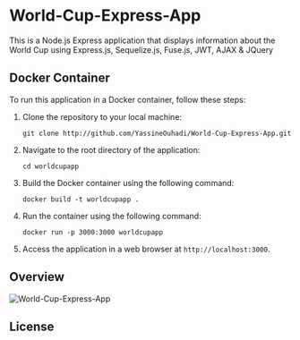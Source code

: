 # World-Cup-Express-App
This is a Node.js Express application that displays information about the World Cup using Express.js, Sequelize.js, Fuse.js, JWT, AJAX & JQuery

## Docker Container

To run this application in a Docker container, follow these steps:

1. Clone the repository to your local machine:

   `git clone http://github.com/YassineOuhadi/World-Cup-Express-App.git`
   
2. Navigate to the root directory of the application:

   `cd worldcupapp`
   
   
3. Build the Docker container using the following command:

   `docker build -t worldcupapp .`
   
4. Run the container using the following command:

   `docker run -p 3000:3000 worldcupapp`
   
5. Access the application in a web browser at `http://localhost:3000`.

## Overview

![World-Cup-Express-App](https://github.com/YassineOuhadi/World-Cup-Express-App/assets/109771302/ccea1174-91b6-4b7d-9cd7-9aca50d8a11c)

## License
